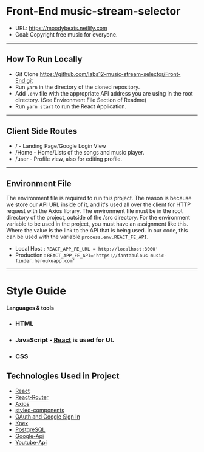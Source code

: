 # Front-End music-stream-selector
* URL: https://moodybeats.netlify.com
* Goal: Copyright free music for everyone.
---
## How To Run Locally
* Git Clone https://github.com/labs12-music-stream-selector/Front-End.git
* Run `yarn` in the directory of the cloned repository.
* Add `.env` file with the appropriate API address you are using in the root directory. (See Environment File Section of Readme)
* Run `yarn start` to run the React Application.
---
## Client Side Routes
* / - Landing Page/Google Login View
* /Home - Home/Lists of the songs and music player.
* /user - Profile view, also for editing profile.
---
## Environment File
The environment file is required to run this project. The reason is because we store our API URL inside of it, and it's used all over the client for HTTP request with the Axios library. The environment file must be in the root directory of the project, outside of the /src directory. For the environment variable to be used in the project, you must have an assignment like this. Where the value is the link to the API that is being used. In our code, this can be used with the variable `process.env.REACT_FE_API`.

* Local Host : `REACT_APP_FE_URL = http://localhost:3000'`
* Production : `REACT_APP_FE_API='https://fantabulous-music-finder.heroukuapp.com'`
---

# Style Guide
#### Languages & tools
* ### HTML
* ### JavaScript - [React](http://facebook.github.io/react) is used for UI.
* ### CSS
## Technologies Used in Project
* [React](https://reactjs.org/)
* [React-Router](https://github.com/ReactTraining/react-router#readme)
* [Axios](https://github.com/axios/axios)
* [styled-components](https://www.styled-components.com/)
* [OAuth and Google Sign In](https://developers.google.com/actions/identity/google-sign-in-oauth)
* [Knex](https://knexjs.org/)
* [PostgreSQL](https://www.postgresql.org/)
* [Google-Api](https://console.developers.google.com/apis/dashboard?project=music-finder-239119&pli=1)
* [Youtube-Api](https://developers.google.com/youtube/v3/)

